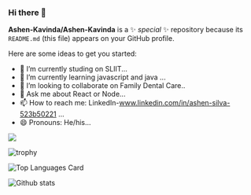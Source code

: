 ### Hi there 👋


**Ashen-Kavinda/Ashen-Kavinda** is a ✨ _special_ ✨ repository because its `README.md` (this file) appears on your GitHub profile.

Here are some ideas to get you started:

- 🔭 I’m currently studing on SLIIT...
- 🌱 I’m currently learning javascript and java ...
- 👯 I’m looking to collaborate on Family Dental Care..
- 💬 Ask me about React or Node...
- 📫 How to reach me: LinkedIn-www.linkedin.com/in/ashen-silva-523b50221  ...
- 😄 Pronouns: He/his...



![](https://komarev.com/ghpvc/?username=your-github-Ashen-Kavinda)

![trophy](https://github-profile-trophy.vercel.app/?username=ryo-ma&title=Repositories,Commits,PullRequest,Issues,Stars)


![Top Languages Card](https://github-readme-stats.vercel.app/api/top-langs/?username=Ashen-Kavinda&layout=compact)

![Github stats](https://github-readme-stats.vercel.app/api?username=Ashen-Kavinda&theme=https://camo.githubusercontent.com/f988c71fa45f3fd21b46790737aa72de8dd3258c527f5850c62983b018cb8307/68747470733a2f2f6769746875622d726561646d652d73746174732e76657263656c2e6170702f6170693f757365726e616d653d616e7572616768617a72612673686f775f69636f6e733d7472756526686964653d636f6e74726962732c7072732663616368655f7365636f6e64733d3836343030267468656d653d64656661756c74=true&count_private=true)

